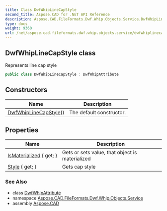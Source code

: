 ```yaml
---
title: Class DwfWhipLineCapStyle
second_title: Aspose.CAD for .NET API Reference
description: Aspose.CAD.FileFormats.Dwf.Whip.Objects.Service.DwfWhipLineCapStyle class. Represents line cap style
type: docs
weight: 9360
url: /net/aspose.cad.fileformats.dwf.whip.objects.service/dwfwhiplinecapstyle/
---
```

## DwfWhipLineCapStyle class

Represents line cap style

```csharp
public class DwfWhipLineCapStyle : DwfWhipAttribute
```

## Constructors

| Name | Description |
| --- | --- |
| [DwfWhipLineCapStyle](dwfwhiplinecapstyle/)() | The default constructor. |

## Properties

| Name | Description |
| --- | --- |
| [IsMaterialized](../../aspose.cad.fileformats.dwf.whip.objects/dwfwhipobject/ismaterialized/) { get; } | Gets or sets value, that object is materialized |
| [Style](../../aspose.cad.fileformats.dwf.whip.objects.service/dwfwhiplinecapstyle/style/) { get; } | Gets cap style |

### See Also

* class [DwfWhipAttribute](../../aspose.cad.fileformats.dwf.whip.objects/dwfwhipattribute/)
* namespace [Aspose.CAD.FileFormats.Dwf.Whip.Objects.Service](../../aspose.cad.fileformats.dwf.whip.objects.service/)
* assembly [Aspose.CAD](../../)


